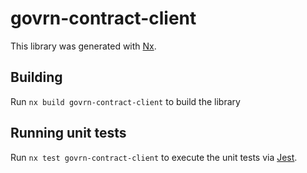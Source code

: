 # govrn-contract-client

This library was generated with [Nx](https://nx.dev).

## Building

Run `nx build govrn-contract-client` to build the library

## Running unit tests

Run `nx test govrn-contract-client` to execute the unit tests via [Jest](https://jestjs.io).
